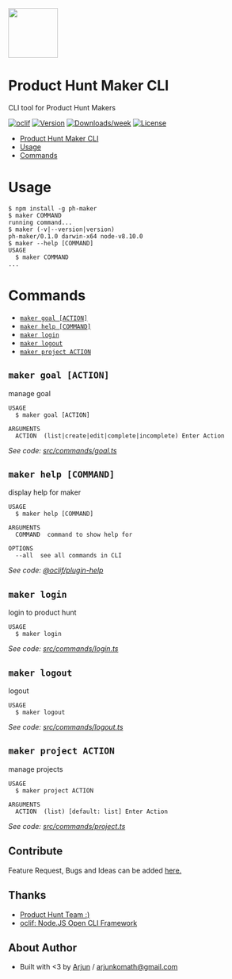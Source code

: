 <img width="100" src="http://icons.iconarchive.com/icons/xenatt/the-circle/256/App-Terminal-icon.png">

# Product Hunt Maker CLI

CLI tool for Product Hunt Makers

[![oclif](https://img.shields.io/badge/cli-oclif-brightgreen.svg)](https://oclif.io)
[![Version](https://img.shields.io/npm/v/ph-maker.svg)](https://npmjs.org/package/ph-maker)
[![Downloads/week](https://img.shields.io/npm/dw/ph-maker.svg)](https://npmjs.org/package/ph-maker)
[![License](https://img.shields.io/npm/l/ph-maker.svg)](https://github.com/arjunkomath/ph-maker-cli/blob/master/package.json)

<!-- toc -->
* [Product Hunt Maker CLI](#product-hunt-maker-cli)
* [Usage](#usage)
* [Commands](#commands)
<!-- tocstop -->
# Usage
<!-- usage -->
```sh-session
$ npm install -g ph-maker
$ maker COMMAND
running command...
$ maker (-v|--version|version)
ph-maker/0.1.0 darwin-x64 node-v8.10.0
$ maker --help [COMMAND]
USAGE
  $ maker COMMAND
...
```
<!-- usagestop -->

# Commands
<!-- commands -->
* [`maker goal [ACTION]`](#maker-goal-action)
* [`maker help [COMMAND]`](#maker-help-command)
* [`maker login`](#maker-login)
* [`maker logout`](#maker-logout)
* [`maker project ACTION`](#maker-project-action)

## `maker goal [ACTION]`

manage goal

```
USAGE
  $ maker goal [ACTION]

ARGUMENTS
  ACTION  (list|create|edit|complete|incomplete) Enter Action
```

_See code: [src/commands/goal.ts](https://github.com/arjunkomath/ph-maker-cli/blob/v0.1.0/src/commands/goal.ts)_

## `maker help [COMMAND]`

display help for maker

```
USAGE
  $ maker help [COMMAND]

ARGUMENTS
  COMMAND  command to show help for

OPTIONS
  --all  see all commands in CLI
```

_See code: [@oclif/plugin-help](https://github.com/oclif/plugin-help/blob/v2.2.0/src/commands/help.ts)_

## `maker login`

login to product hunt

```
USAGE
  $ maker login
```

_See code: [src/commands/login.ts](https://github.com/arjunkomath/ph-maker-cli/blob/v0.1.0/src/commands/login.ts)_

## `maker logout`

logout

```
USAGE
  $ maker logout
```

_See code: [src/commands/logout.ts](https://github.com/arjunkomath/ph-maker-cli/blob/v0.1.0/src/commands/logout.ts)_

## `maker project ACTION`

manage projects

```
USAGE
  $ maker project ACTION

ARGUMENTS
  ACTION  (list) [default: list] Enter Action
```

_See code: [src/commands/project.ts](https://github.com/arjunkomath/ph-maker-cli/blob/v0.1.0/src/commands/project.ts)_
<!-- commandsstop -->

## Contribute
Feature Request, Bugs and Ideas can be added [here.](https://github.com/arjunkomath/ph-maker-cli/issues)

## Thanks
* [Product Hunt Team :)](https://www.producthunt.com/about)
* [oclif: Node.JS Open CLI Framework](https://github.com/oclif/oclif)

## About Author
* Built with <3 by [Arjun](https://twitter.com/arjunz) / [arjunkomath@gmail.com](mailto:arjunkomath@gmail.com)
